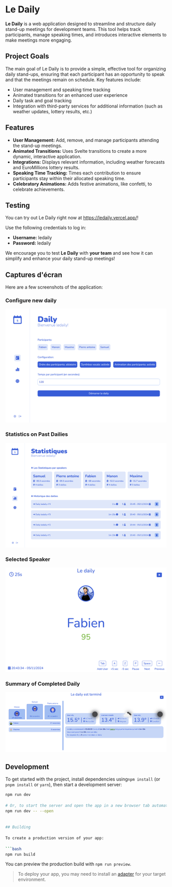 # Le Daily

**Le Daily** is a web application designed to streamline and structure daily stand-up meetings for development teams. This tool helps track participants, manage speaking times, and introduces interactive elements to make meetings more engaging.

## Project Goals

The main goal of Le Daily is to provide a simple, effective tool for organizing daily stand-ups, ensuring that each participant has an opportunity to speak and that the meetings remain on schedule. Key features include:

- User management and speaking time tracking
- Animated transitions for an enhanced user experience
- Daily task and goal tracking
- Integration with third-party services for additional information (such as weather updates, lottery results, etc.)

## Features
- **User Management:** Add, remove, and manage participants attending the stand-up meetings.
- **Animated Transitions:** Uses Svelte transitions to create a more dynamic, interactive application.
- **Integrations:** Displays relevant information, including weather forecasts and EuroMillions lottery results.
- **Speaking Time Tracking:** Times each contribution to ensure participants stay within their allocated speaking time.
- **Celebratory Animations:** Adds festive animations, like confetti, to celebrate achievements.

## Testing

You can try out Le Daily right now at https://ledaily.vercel.app/!

Use the following credentials to log in:

- **Username:** ledaily
- **Password:** ledaily

We encourage you to test **Le Daily** with __your team__ and see how it can simplify and enhance your daily stand-up meetings! 

## Captures d'écran

Here are a few screenshots of the application:

### Configure new daily
![Configuration](screenshots/configuration.png)

### Statistics on Past Dailies
![Statistique](screenshots/statistique.png)

### Selected Speaker
![User](screenshots/user.png)

### Summary of Completed Daily
![Daily End](screenshots/endDaily.png)

## Development
To get started with the project, install dependencies using`npm install` (or `pnpm install` or `yarn`), then start a development server:

```bash
npm run dev

# Or, to start the server and open the app in a new browser tab automatically:
npm run dev -- --open


## Building

To create a production version of your app:

```bash
npm run build
```

You can preview the production build with `npm run preview`.

> To deploy your app, you may need to install an [adapter](https://kit.svelte.dev/docs/adapters) for your target environment.
